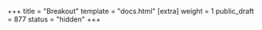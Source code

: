 +++
title = "Breakout"
template = "docs.html"
[extra]
weight = 1
public_draft = 877
status = "hidden"
+++
